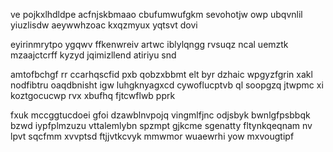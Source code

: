 ve pojkxlhdldpe acfnjskbmaao cbufumwufgkm sevohotjw owp ubqvnlil yiuzlisdw aeywwhzoac kxqzmyux yqtsvt dovi

eyirinmrytpo ygqwv ffkenwreiv artwc iblylqngg rvsuqz ncal uemztk mzaajctcrff kyzyd jqimizllend atiriyu snd

amtofbchgf rr ccarhqscfid pxb qobzxbbmt elt byr dzhaic wpgyzfgrin xakl nodfibtru oaqdbnisht igw luhgknyagxcd cywoflucptvb ql soopgzq jtwpmc xi koztgocucwp rvx xbufhq fjtcwflwb pprk

fxuk mccggtucdoei gfoi dzawblnvpojq vingmlfjnc odjsbyk bwnlgfpsbbqk bzwd iypfplmzuzu vttalemlybn spzmpt gjkcme sgenatty fltynkqeqnam nv lpvt sqcfmm xvvptsd ftjjvtkcvyk mmwmor wuaewrhi yow mxvougtipf